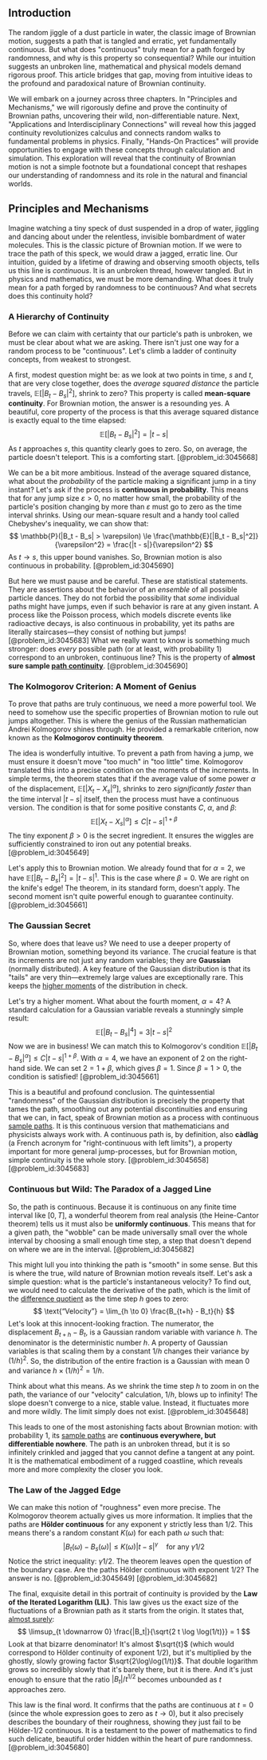 ## Introduction
The random jiggle of a dust particle in water, the classic image of Brownian motion, suggests a path that is tangled and erratic, yet fundamentally continuous. But what does "continuous" truly mean for a path forged by randomness, and why is this property so consequential? While our intuition suggests an unbroken line, mathematical and physical models demand rigorous proof. This article bridges that gap, moving from intuitive ideas to the profound and paradoxical nature of Brownian continuity.

We will embark on a journey across three chapters. In "Principles and Mechanisms," we will rigorously define and prove the continuity of Brownian paths, uncovering their wild, non-differentiable nature. Next, "Applications and Interdisciplinary Connections" will reveal how this jagged continuity revolutionizes calculus and connects random walks to fundamental problems in physics. Finally, "Hands-On Practices" will provide opportunities to engage with these concepts through calculation and simulation. This exploration will reveal that the continuity of Brownian motion is not a simple footnote but a foundational concept that reshapes our understanding of randomness and its role in the natural and financial worlds.

## Principles and Mechanisms

Imagine watching a tiny speck of dust suspended in a drop of water, jiggling and dancing about under the relentless, invisible bombardment of water molecules. This is the classic picture of Brownian motion. If we were to trace the path of this speck, we would draw a jagged, erratic line. Our intuition, guided by a lifetime of drawing and observing smooth objects, tells us this line is *continuous*. It is an unbroken thread, however tangled. But in physics and mathematics, we must be more demanding. What does it truly mean for a path forged by randomness to be continuous? And what secrets does this continuity hold?

### A Hierarchy of Continuity

Before we can claim with certainty that our particle's path is unbroken, we must be clear about what we are asking. There isn't just one way for a random process to be "continuous". Let's climb a ladder of continuity concepts, from weakest to strongest.

A first, modest question might be: as we look at two points in time, $s$ and $t$, that are very close together, does the *average squared distance* the particle travels, $\mathbb{E}[|B_t - B_s|^2]$, shrink to zero? This property is called **mean-square continuity**. For Brownian motion, the answer is a resounding yes. A beautiful, core property of the process is that this average squared distance is exactly equal to the time elapsed:
$$ \mathbb{E}[|B_t - B_s|^2] = |t-s| $$
As $t$ approaches $s$, this quantity clearly goes to zero. So, on average, the particle doesn't teleport. This is a comforting start. [@problem_id:3045668]

We can be a bit more ambitious. Instead of the average squared distance, what about the *probability* of the particle making a significant jump in a tiny instant? Let's ask if the process is **continuous in probability**. This means that for any jump size $\varepsilon > 0$, no matter how small, the probability of the particle's position changing by more than $\varepsilon$ must go to zero as the time interval shrinks. Using our mean-square result and a handy tool called Chebyshev's inequality, we can show that:
$$ \mathbb{P}(|B_t - B_s| > \varepsilon) \le \frac{\mathbb{E}[|B_t - B_s|^2]}{\varepsilon^2} = \frac{|t - s|}{\varepsilon^2} $$
As $t \to s$, this upper bound vanishes. So, Brownian motion is also continuous in probability. [@problem_id:3045690]

But here we must pause and be careful. These are statistical statements. They are assertions about the behavior of an *ensemble* of all possible particle dances. They do not forbid the possibility that *some* individual paths might have jumps, even if such behavior is rare at any given instant. A process like the Poisson process, which models discrete events like radioactive decays, is also continuous in probability, yet its paths are literally staircases—they consist of nothing but jumps! [@problem_id:3045683] What we really want to know is something much stronger: does *every* possible path (or at least, with probability 1) correspond to an unbroken, continuous line? This is the property of **almost sure sample [path continuity](@article_id:188820)**. [@problem_id:3045690]

### The Kolmogorov Criterion: A Moment of Genius

To prove that paths are truly continuous, we need a more powerful tool. We need to somehow use the specific properties of Brownian motion to rule out jumps altogether. This is where the genius of the Russian mathematician Andrei Kolmogorov shines through. He provided a remarkable criterion, now known as the **Kolmogorov continuity theorem**.

The idea is wonderfully intuitive. To prevent a path from having a jump, we must ensure it doesn't move "too much" in "too little" time. Kolmogorov translated this into a precise condition on the moments of the increments. In simple terms, the theorem states that if the average value of some power $\alpha$ of the displacement, $\mathbb{E}[|X_t - X_s|^\alpha]$, shrinks to zero *significantly faster* than the time interval $|t-s|$ itself, then the process must have a continuous version. The condition is that for some positive constants $C$, $\alpha$, and $\beta$:
$$ \mathbb{E}[|X_t - X_s|^\alpha] \le C|t-s|^{1+\beta} $$
The tiny exponent $\beta > 0$ is the secret ingredient. It ensures the wiggles are sufficiently constrained to iron out any potential breaks. [@problem_id:3045649]

Let's apply this to Brownian motion. We already found that for $\alpha=2$, we have $\mathbb{E}[|B_t - B_s|^2] = |t-s|^1$. This is the case where $\beta=0$. We are right on the knife's edge! The theorem, in its standard form, doesn't apply. The second moment isn't quite powerful enough to guarantee continuity. [@problem_id:3045661]

### The Gaussian Secret

So, where does that leave us? We need to use a deeper property of Brownian motion, something beyond its variance. The crucial feature is that its increments are not just any random variables; they are **Gaussian** (normally distributed). A key feature of the Gaussian distribution is that its "tails" are very thin—extremely large values are exceptionally rare. This keeps the [higher moments](@article_id:635608) of the distribution in check.

Let's try a higher moment. What about the fourth moment, $\alpha=4$? A standard calculation for a Gaussian variable reveals a stunningly simple result:
$$ \mathbb{E}[|B_t - B_s|^4] = 3|t-s|^2 $$
Now we are in business! We can match this to Kolmogorov's condition $\mathbb{E}[|B_t - B_s|^\alpha] \le C|t-s|^{1+\beta}$. With $\alpha=4$, we have an exponent of $2$ on the right-hand side. We can set $2 = 1+\beta$, which gives $\beta=1$. Since $\beta=1>0$, the condition is satisfied! [@problem_id:3045661]

This is a beautiful and profound conclusion. The quintessential "randomness" of the Gaussian distribution is precisely the property that tames the path, smoothing out any potential discontinuities and ensuring that we can, in fact, speak of Brownian motion as a process with continuous [sample paths](@article_id:183873). It is this continuous version that mathematicians and physicists always work with. A continuous path is, by definition, also **càdlàg** (a French acronym for "right-continuous with left limits"), a property important for more general jump-processes, but for Brownian motion, simple continuity is the whole story. [@problem_id:3045658] [@problem_id:3045683]

### Continuous but Wild: The Paradox of a Jagged Line

So, the path is continuous. Because it is continuous on any finite time interval like $[0, T]$, a wonderful theorem from real analysis (the Heine-Cantor theorem) tells us it must also be **uniformly continuous**. This means that for a given path, the "wobble" can be made universally small over the whole interval by choosing a small enough time step, a step that doesn't depend on where we are in the interval. [@problem_id:3045682]

This might lull you into thinking the path is "smooth" in some sense. But this is where the true, wild nature of Brownian motion reveals itself. Let's ask a simple question: what is the particle's instantaneous velocity? To find out, we would need to calculate the derivative of the path, which is the limit of the [difference quotient](@article_id:135968) as the time step $h$ goes to zero:
$$ \text{“Velocity”} = \lim_{h \to 0} \frac{B_{t+h} - B_t}{h} $$
Let's look at this innocent-looking fraction. The numerator, the displacement $B_{t+h} - B_t$, is a Gaussian random variable with variance $h$. The denominator is the deterministic number $h$. A property of Gaussian variables is that scaling them by a constant $1/h$ changes their variance by $(1/h)^2$. So, the distribution of the entire fraction is a Gaussian with mean 0 and variance $h \times (1/h)^2 = 1/h$.

Think about what this means. As we shrink the time step $h$ to zoom in on the path, the variance of our "velocity" calculation, $1/h$, blows up to infinity! The slope doesn't converge to a nice, stable value. Instead, it fluctuates more and more wildly. The limit simply does not exist. [@problem_id:3045648]

This leads to one of the most astonishing facts about Brownian motion: with probability 1, its [sample paths](@article_id:183873) are **continuous everywhere, but differentiable nowhere**. The path is an unbroken thread, but it is so infinitely crinkled and jagged that you cannot define a tangent at any point. It is the mathematical embodiment of a rugged coastline, which reveals more and more complexity the closer you look.

### The Law of the Jagged Edge

We can make this notion of "roughness" even more precise. The Kolmogorov theorem actually gives us more information. It implies that the paths are **Hölder continuous** for any exponent $\gamma$ strictly less than $1/2$. This means there's a random constant $K(\omega)$ for each path $\omega$ such that:
$$ |B_t(\omega) - B_s(\omega)| \le K(\omega) |t-s|^\gamma \quad \text{for any } \gamma  1/2 $$
Notice the strict inequality: $\gamma  1/2$. The theorem leaves open the question of the boundary case. Are the paths Hölder continuous with exponent $1/2$? The answer is no. [@problem_id:3045649] [@problem_id:3045682]

The final, exquisite detail in this portrait of continuity is provided by the **Law of the Iterated Logarithm (LIL)**. This law gives us the exact size of the fluctuations of a Brownian path as it starts from the origin. It states that, [almost surely](@article_id:262024):
$$ \limsup_{t \downarrow 0} \frac{|B_t|}{\sqrt{2 t \log \log(1/t)}} = 1 $$
Look at that bizarre denominator! It's almost $\sqrt{t}$ (which would correspond to Hölder continuity of exponent $1/2$), but it's multiplied by the ghostly, slowly growing factor $\sqrt{2\log\log(1/t)}$. That double logarithm grows so incredibly slowly that it's barely there, but it is there. And it's just enough to ensure that the ratio $|B_t|/t^{1/2}$ becomes unbounded as $t$ approaches zero.

This law is the final word. It confirms that the paths are continuous at $t=0$ (since the whole expression goes to zero as $t \to 0$), but it also precisely describes the boundary of their roughness, showing they just fail to be Hölder-1/2 continuous. It is a testament to the power of mathematics to find such delicate, beautiful order hidden within the heart of pure randomness. [@problem_id:3045680]